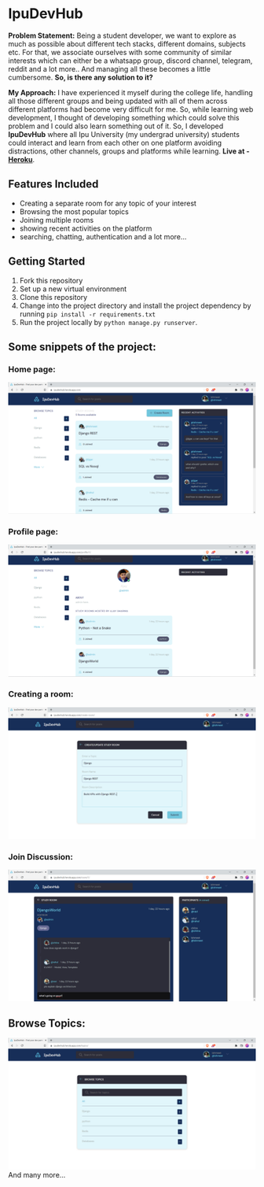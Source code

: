 # IpuDevHub

**Problem Statement:** Being a student developer, we want to explore as much as possible about different tech stacks, different domains, subjects etc. For that, we associate ourselves with some community of similar interests which can either be a whatsapp group, discord channel, telegram, reddit and a lot more.. And managing all these becomes a little cumbersome. **So, is there any solution to it?**

**My Approach:** I have experienced it myself during the college life, handling all those different groups and being updated with all of them across different platforms had become very difficult for me. So, while learning web development, I thought of developing something which could solve this problem and I could also learn something out of it. So, I developed  **IpuDevHub** where all Ipu University (my undergrad university) students could interact and learn from each other on one platform avoiding distractions, other channels, groups and platforms while learning. **Live at - [Heroku](https://ipudevhub.herokuapp.com/)**.

## Features Included
  - Creating a separate room for any topic of your interest
  - Browsing the most popular topics
  - Joining multiple rooms
  - showing recent activities on the platform
  - searching, chatting, authentication and a lot more...

## Getting Started 
1. Fork this repository
2. Set up a new virtual environment
3. Clone this repository
4. Change into the project directory and install the project dependency by running `pip install -r requirements.txt`
5. Run the project locally by `python manage.py runserver`.

## Some snippets of the project:

### Home page:
![home](snaps/home.png)
  
### Profile page:
![](snaps/profile.png)
  
### Creating a room:
![about](snaps/create-room.png)
  
### Join Discussion:
![services](snaps/discussion.png)
  
## Browse Topics:
![contact us](snaps/browsing.png)
                                                                                             And many more...
